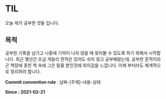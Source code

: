 # TIL
오늘 제가 공부한 것들 입니다.


## 목적
공부한 기록을 남기고 나중에 기억이 나지 않을 때 찾아볼 수 있도록 하기 위해서 시작합니다.
최근 몇년간 조금 게을리 한적은 있어도 쉬지 않고 공부해왔는데, 공부한 흔적이라곤 책장에 꽂힌 책 속에 그은 밑줄 뿐인것에 회의감을 느낍니다.
이제 부터라도 체계적으로 정리하려 합니다.

**Commit convention rule** : 날짜-[주제]-내용-상태

**Since : 2021-02-21**

